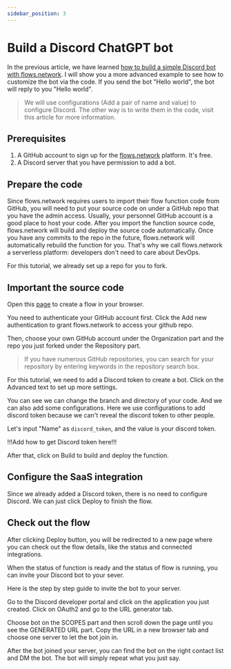 ```yaml
---
sidebar_position: 3
---
```


# Build a Discord ChatGPT bot

In the previous article, we have learned [how to build a simple Discord bot with flows.network](simple-discord-bot.md). I will show you a more advanced example to see how to customize the bot via the code. If you send the bot "Hello world", the bot will reply to you "Hello world".

> We will use configurations (Add a pair of name and value) to configure Discord. The other way is to write them in the code, visit this article for more information.

## Prerequisites

 1. A GitHub account to sign up for the [flows.network](https://flows.network/) platform.  It's free.
 2. A Discord server that you have permission to add a bot.

## Prepare the code

Since flows.network requires users to import their flow function code from GitHub, you will need to put your source code on under a GitHub repo that you have the admin access. Usually, your personnel GitHub account is a good place to host your code. After you import the function source code, flows.network will build and deploy the source code automatically. Once you have any commits to the repo in the future, flows.network will automatically rebuild the function for you. That's why we call flows.network a serverless platform: developers don't need to care about DevOps.

For this tutorial, we already set up a repo for you to fork.

## Important the source code

Open this [page](https://flows.network/flow/new) to create a flow in your browser.

You need to authenticate your GitHub account first. Click the Add new authentication to grant flows.network to access your github repo.

Then, choose your own GitHub account under the Organization part and the repo you just forked under the Repository part.

> If you have numerous GitHub repositories, you can search for your repository by entering keywords in the repository search box.

For this tutorial, we need to add a Discord token to create a bot. Click on the Advanced text to set up more settings.

You can see we can change the branch and directory of your code. And we can also add some configurations. Here we use configurations to add discord token because we can't reveal the discord token to other people.

Let's input "Name" as `discord_token`, and the value is your discord token.

!!!Add how to get Discord token here!!!

After that, click on Build to build and deploy the function.

## Configure the SaaS integration

Since we already added a Discord token, there is no need to configure Discord. We can just click Deploy to finish the flow.

## Check out the flow

After clicking Deploy button, you will be redirected to a new page where you can check out the flow details, like the status and connected integrations.

When the status of function is ready and the status of flow is running, you can invite your Discord bot to your sever.

Here is the step by step guide to invite the bot to your server.

Go to the Discord developer portal and click on the application you just created. Click on OAuth2 and go to the URL generator tab.

Choose bot on the SCOPES part and then scroll down the page until you see the GENERATED URL part. Copy the URL in a new browser tab and choose one server to let the bot join in.

After the bot joined your server, you can find the bot on the right contact list and DM the bot. The bot will simply repeat what you just say.